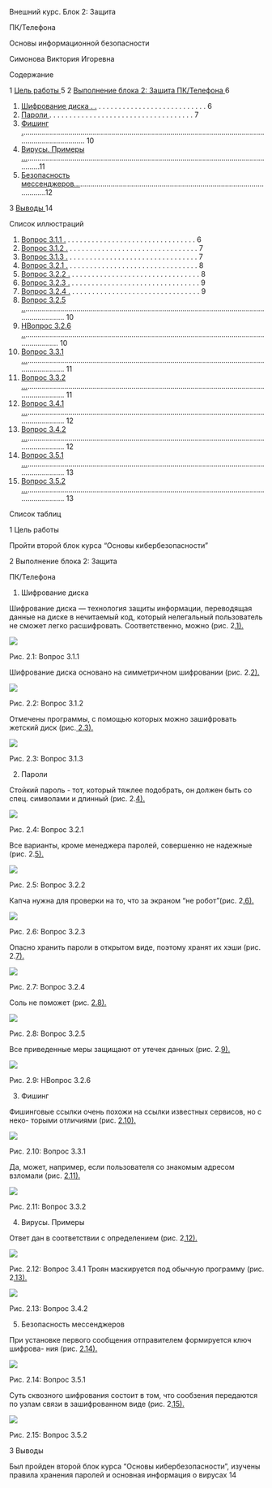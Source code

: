 ﻿Внешний курс. Блок 2: Защита 

ПК/Телефона

Основы информационной безопасности

Симонова Виктория Игоревна     

Содержание

1  [Цель работы ](#_page4_x68.00_y151.04) 5 2  [Выполнение блока 2: Защита ПК/Телефона ](#_page5_x68.00_y151.04)6 

1. [Шифрование диска  .  .](#_page5_x68.00_y274.04)  .  .  .  .  .  .  .  .  .  .  .  .  .  .  .  .  .  .  .  .  .  .  .  .  .  .  . 6
1. [Пароли  ](#_page6_x68.00_y571.04).  .  .  .  .  .  .  .  .  .  .  .  .  .  .  .  .  .  .  .  .  .  .  .  .  .  .  .  .  .  .  .  .  .  .  . 7
1. [Фишинг .](#_page9_x68.00_y558.04)..................................................................................................................................................... 10
1. [Вирусы. Примеры ...](#_page10_x68.00_y574.04).............................................................................................................................11
1. [Безопасность мессенджеров...](#_page11_x68.00_y553.04)......................................................................................................12

3  [Выводы ](#_page13_x68.00_y151.04) 14 

Список иллюстраций

1. [Вопрос 3.1.1  .](#_page5_x68.00_y537.04)  .  .  .  .  .  .  .  .  .  .  .  .  .  .  .  .  .  .  .  .  .  .  .  .  .  .  .  .  .  .  .  . 6
1. [Вопрос 3.1.2  .](#_page6_x68.00_y239.04)  .  .  .  .  .  .  .  .  .  .  .  .  .  .  .  .  .  .  .  .  .  .  .  .  .  .  .  .  .  .  .  . 7
1. [Вопрос 3.1.3  .](#_page6_x68.00_y513.04)  .  .  .  .  .  .  .  .  .  .  .  .  .  .  .  .  .  .  .  .  .  .  .  .  .  .  .  .  .  .  .  . 7
1. [Вопрос 3.2.1  .](#_page7_x68.00_y240.04)  .  .  .  .  .  .  .  .  .  .  .  .  .  .  .  .  .  .  .  .  .  .  .  .  .  .  .  .  .  .  .  . 8
1. [Вопрос 3.2.2  .](#_page7_x68.00_y491.04)  .  .  .  .  .  .  .  .  .  .  .  .  .  .  .  .  .  .  .  .  .  .  .  .  .  .  .  .  .  .  .  . 8
1. [Вопрос 3.2.3  .](#_page8_x68.00_y243.04)  .  .  .  .  .  .  .  .  .  .  .  .  .  .  .  .  .  .  .  .  .  .  .  .  .  .  .  .  .  .  .  . 9
1. [Вопрос 3.2.4  .](#_page8_x68.00_y495.04)  .  .  .  .  .  .  .  .  .  .  .  .  .  .  .  .  .  .  .  .  .  .  .  .  .  .  .  .  .  .  .  . 9
1. [Вопрос 3.2.5 ..](#_page9_x68.00_y247.04).......................................................................................................................................... 10
1. [НВопрос 3.2.6 ..](#_page9_x68.00_y498.04)....................................................................................................................................... 10
1. [Вопрос 3.3.1 ...](#_page10_x68.00_y246.04)......................................................................................................................................... 11
1. [Вопрос 3.3.2 ...](#_page10_x68.00_y517.04)......................................................................................................................................... 11
1. [Вопрос 3.4.1 ...](#_page11_x68.00_y245.04)......................................................................................................................................... 12
1. [Вопрос 3.4.2 ...](#_page11_x68.00_y495.04)......................................................................................................................................... 12
1. [Вопрос 3.5.1 ...](#_page12_x68.00_y246.04)......................................................................................................................................... 13
1. [Вопрос 3.5.2 ...](#_page12_x68.00_y517.04)......................................................................................................................................... 13

Список таблиц 

<a name="_page4_x68.00_y151.04"></a>1  Цель работы 

Пройти второй блок курса “Основы кибербезопасности”

<a name="_page5_x68.00_y151.04"></a>2  Выполнение блока 2: Защита 

ПК/Телефона

1. Шифрование<a name="_page5_x68.00_y274.04"></a> диска 

Шифрование диска — технология защиты информации, переводящая данные на диске в нечитаемый код, который нелегальный пользователь не сможет легко расшифровать. Соответственно, можно (рис. 2[.1).](#_page5_x68.00_y537.04)

![](Aspose.Words.aacb3a9c-78e3-4622-9bd0-7afe65d4bba8.001.jpeg)

<a name="_page5_x68.00_y537.04"></a>Рис. 2.1: Вопрос 3.1.1

Шифрование диска основано на симметричном шифровании (рис. 2.[2).](#_page6_x68.00_y239.04)

![](Aspose.Words.aacb3a9c-78e3-4622-9bd0-7afe65d4bba8.002.jpeg)

<a name="_page6_x68.00_y239.04"></a>Рис. 2.2: Вопрос 3.1.2

Отмечены программы, с помощью которых можно зашифровать жетский диск (рис.[ 2.3).](#_page6_x68.00_y513.04)

![](Aspose.Words.aacb3a9c-78e3-4622-9bd0-7afe65d4bba8.003.jpeg)

<a name="_page6_x68.00_y513.04"></a>Рис. 2.3: Вопрос 3.1.3

2. Пароли<a name="_page6_x68.00_y571.04"></a> 

Стойкий пароль - тот, который тяжлее подобрать, он должен быть со спец. символами и длинный (рис. 2.[4).](#_page7_x68.00_y240.04)

![](Aspose.Words.aacb3a9c-78e3-4622-9bd0-7afe65d4bba8.004.jpeg)

<a name="_page7_x68.00_y240.04"></a>Рис. 2.4: Вопрос 3.2.1

Все варианты, кроме менеджера паролей, совершенно не надежные (рис. 2.[5).](#_page7_x68.00_y491.04)

![](Aspose.Words.aacb3a9c-78e3-4622-9bd0-7afe65d4bba8.005.jpeg)

<a name="_page7_x68.00_y491.04"></a>Рис. 2.5: Вопрос 3.2.2

Капча нужна для проверки на то, что за экраном “не робот”(рис. 2[.6).](#_page8_x68.00_y243.04)

![](Aspose.Words.aacb3a9c-78e3-4622-9bd0-7afe65d4bba8.006.jpeg)

<a name="_page8_x68.00_y243.04"></a>Рис. 2.6: Вопрос 3.2.3

Опасно хранить пароли в открытом виде, поэтому хранят их хэши (рис. 2.[7).](#_page8_x68.00_y495.04)

![](Aspose.Words.aacb3a9c-78e3-4622-9bd0-7afe65d4bba8.007.jpeg)

<a name="_page8_x68.00_y495.04"></a>Рис. 2.7: Вопрос 3.2.4

Соль не поможет (рис. [2.8).](#_page9_x68.00_y247.04)

![](Aspose.Words.aacb3a9c-78e3-4622-9bd0-7afe65d4bba8.008.jpeg)

<a name="_page9_x68.00_y247.04"></a>Рис. 2.8: Вопрос 3.2.5

Все приведенные меры защищают от утечек данных (рис. 2.[9).](#_page9_x68.00_y498.04)

![](Aspose.Words.aacb3a9c-78e3-4622-9bd0-7afe65d4bba8.009.jpeg)

<a name="_page9_x68.00_y498.04"></a>Рис. 2.9: НВопрос 3.2.6

3. Фишинг<a name="_page9_x68.00_y558.04"></a> 

Фишинговые ссылки очень похожи на ссылки известных сервисов, но с неко- торыми отличиями (рис. [2.10).](#_page10_x68.00_y246.04)

![](Aspose.Words.aacb3a9c-78e3-4622-9bd0-7afe65d4bba8.010.jpeg)

<a name="_page10_x68.00_y246.04"></a>Рис. 2.10: Вопрос 3.3.1

Да, может, например, если пользователя со знакомым адресом взломали (рис. [2.11).](#_page10_x68.00_y517.04)

![](Aspose.Words.aacb3a9c-78e3-4622-9bd0-7afe65d4bba8.011.jpeg)

<a name="_page10_x68.00_y517.04"></a>Рис. 2.11: Вопрос 3.3.2

4. Вирусы.<a name="_page10_x68.00_y574.04"></a> Примеры 

Ответ дан в соответствии с определением (рис. 2[.12).](#_page11_x68.00_y245.04)

![](Aspose.Words.aacb3a9c-78e3-4622-9bd0-7afe65d4bba8.012.jpeg)

<a name="_page11_x68.00_y245.04"></a>Рис. 2.12: Вопрос 3.4.1 Троян маскируется под обычную программу (рис. 2[.13).](#_page11_x68.00_y495.04)

![](Aspose.Words.aacb3a9c-78e3-4622-9bd0-7afe65d4bba8.013.jpeg)

<a name="_page11_x68.00_y495.04"></a>Рис. 2.13: Вопрос 3.4.2

5. Безопасность<a name="_page11_x68.00_y553.04"></a> мессенджеров

При установке первого сообщения отправителем формируется ключ шифрова- ния (рис. [2.14).](#_page12_x68.00_y246.04)

![](Aspose.Words.aacb3a9c-78e3-4622-9bd0-7afe65d4bba8.014.jpeg)

<a name="_page12_x68.00_y246.04"></a>Рис. 2.14: Вопрос 3.5.1

Суть сквозного шифрования состоит в том, что сообзения передаются по узлам связи в зашифрованном виде (рис. 2[.15).](#_page12_x68.00_y517.04)

![](Aspose.Words.aacb3a9c-78e3-4622-9bd0-7afe65d4bba8.015.jpeg)

<a name="_page12_x68.00_y517.04"></a>Рис. 2.15: Вопрос 3.5.2

<a name="_page13_x68.00_y151.04"></a>3  Выводы 

Был пройден второй блок курса “Основы кибербезопасности”, изучены правила хранения паролей и основная информация о вирусах
14
